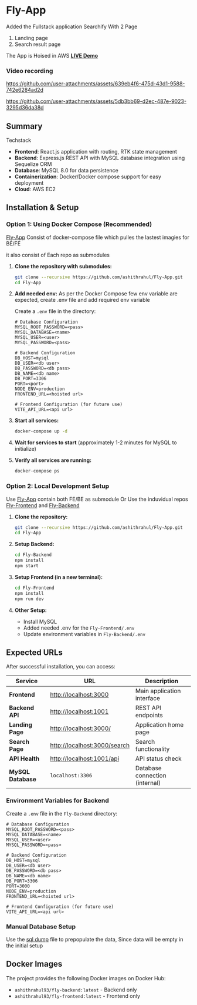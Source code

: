 # Fly-App

Added the Fullstack application Searchify With 2 Page 
1. Landing page 
2. Search result page


The App is Hoised in AWS  **[LIVE Demo](http://54.237.209.95/)**



### Video recording
https://github.com/user-attachments/assets/639eb4f6-475d-43d1-9588-742e6284ad2d


https://github.com/user-attachments/assets/5db3bb69-d2ec-487e-9023-3295d36da38d


## Summary

Techstack

- **Frontend**: React.js application with routing, RTK state management
- **Backend**: Express.js REST API with MySQL database integration using Sequelize ORM
- **Database**: MySQL 8.0 for data persistence
- **Containerization**: Docker/Docker compose support for easy deployment
- **Cloud**: AWS EC2

## Installation & Setup


### Option 1: Using Docker Compose (Recommended)

 [Fly-App](https://github.com/ashithrahul/Fly-App.git) Consist of docker-compose file which pulles the lastest imagies for BE/FE

 it also consist of Each repo as submodules 

1. **Clone the repository with submodules:**
   ```bash
   git clone --recursive https://github.com/ashithrahul/Fly-App.git
   cd Fly-App
   ```

2. **Add needed env:**
   As per the Docker Compose few env variable are expected, create .env file and add required env variable

   Create a `.env` file in the directory:

     ```env
     # Database Configuration
     MYSQL_ROOT_PASSWORD=<pass>
     MYSQL_DATABASE=<name>
     MYSQL_USER=<user>
     MYSQL_PASSWORD=<pass>
     
     # Backend Configuration
     DB_HOST=mysql
     DB_USER=<db user>
     DB_PASSWORD=<db pass>
     DB_NAME=<db name>
     DB_PORT=3306
     PORT=<port>
     NODE_ENV=production
     FRONTEND_URL=<hoisted url>
     
     # Frontend Configuration (for future use)
     VITE_API_URL=<api url>
     
     ```

3. **Start all services:**
   ```bash
   docker-compose up -d
   ```

4. **Wait for services to start** (approximately 1-2 minutes for MySQL to initialize)

5. **Verify all services are running:**
   ```bash
   docker-compose ps
   ```

### Option 2: Local Development Setup

Use  [Fly-App](https://github.com/ashithrahul/Fly-App.git) contain both FE/BE as submodule Or 
Use the induvidual repos [Fly-Frontend](https://github.com/ashithrahul/Fly-Frontend) and [Fly-Backend](https://github.com/ashithrahul/Fly-Backend)


1. **Clone the repository:**
   ```bash
   git clone --recursive https://github.com/ashithrahul/Fly-App.git
   cd Fly-App
   ```

2. **Setup Backend:**
   ```bash
   cd Fly-Backend
   npm install
   npm start
   ```

3. **Setup Frontend (in a new terminal):**
   ```bash
   cd Fly-Frontend
   npm install
   npm run dev
   ```

4. **Other Setup:**
   - Install MySQL
   - Added needed .env for the `Fly-Frontend/.env`
   - Update environment variables in `Fly-Backend/.env`

## Expected URLs

After successful installation, you can access:

| Service | URL | Description |
|---------|-----|-------------|
| **Frontend** | [http://localhost:3000](http://localhost:3000) | Main application interface |
| **Backend API** | [http://localhost:1001](http://localhost:1001) | REST API endpoints |
| **Landing Page** | [http://localhost:3000/](http://localhost:3000/) | Application home page |
| **Search Page** | [http://localhost:3000/search](http://localhost:3000/search) | Search functionality |
| **API Health** | [http://localhost:1001/api](http://localhost:1001/api) | API status check |
| **MySQL Database** | `localhost:3306` | Database connection (internal) |

### Environment Variables for Backend

Create a `.env` file in the `Fly-Backend` directory:

```env
# Database Configuration
MYSQL_ROOT_PASSWORD=<pass>
MYSQL_DATABASE=<name>
MYSQL_USER=<user>
MYSQL_PASSWORD=<pass>

# Backend Configuration
DB_HOST=mysql
DB_USER=<db user>
DB_PASSWORD=<db pass>
DB_NAME=<db name>
DB_PORT=3306
PORT=3000
NODE_ENV=production
FRONTEND_URL=<hoisted url>

# Frontend Configuration (for future use)
VITE_API_URL=<api url>

```
### Manual Database Setup

Use the [sql dump](https://github.com/ashithrahul/Fly-App/blob/main/items_backup.sql) file to prepopulate the data, Since data will be empty in the initial setup 


## Docker Images

The project provides the following Docker images on Docker Hub:
- `ashithrahul93/fly-backend:latest` - Backend only
- `ashithrahul93/fly-frontend:latest` - Frontend only
